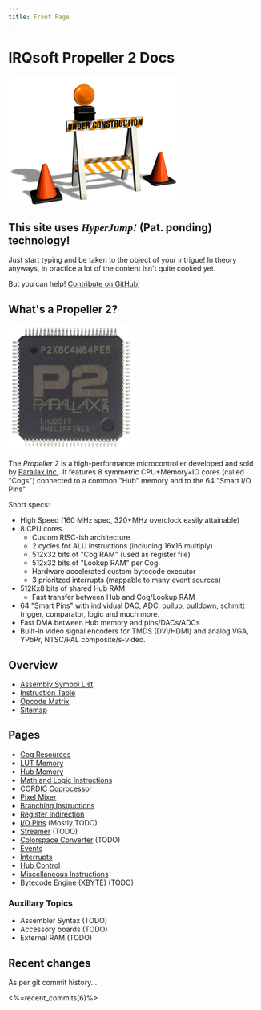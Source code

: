 ```yaml
---
title: Front Page
---
```

# IRQsoft Propeller 2 Docs

<img src="/common/construction.gif" alt="This site is under construction." class="dark-invert">

## This site uses _<span style="font-family: 'Orbitron';">HyperJump!</span>_ (Pat. ponding) technology!

Just start typing and be taken to the object of your intrigue! In theory anyways, in practice a lot of the content isn't quite cooked yet.

But you can help! [Contribute on GitHub!](https://github.com/p2docs/p2docs.github.io)


## What's a Propeller 2?

<img src="p2_trans.png" class="float-right" style="max-width:50%;">

The _Propeller 2_ is a high-performance microcontroller developed and sold by [Parallax Inc.](https://www.parallax.com). It features 8 symmetric CPU+Memory+IO cores (called "Cogs") connected to a common "Hub" memory and to the 64 "Smart I/O Pins".

Short specs:

 - High Speed (160 MHz spec, 320+MHz overclock easily attainable)
 - 8 CPU cores
    - Custom RISC-ish architecture
    - 2 cycles for ALU instructions (including 16x16 multiply)
    - 512x32 bits of "Cog RAM" (used as register file)
    - 512x32 bits of "Lookup RAM" per Cog
    - Hardware accelerated custom bytecode executor
    - 3 prioritzed interrupts (mappable to many event sources)
 - 512Kx8 bits of shared Hub RAM
    - Fast transfer between Hub and Cog/Lookup RAM
 - 64 "Smart Pins" with individual DAC, ADC, pullup, pulldown, schmitt trigger, comparator, logic and much more.
 - Fast DMA between Hub memory and pins/DACs/ADCs
 - Built-in video signal encoders for TMDS (DVI/HDMI) and analog VGA, YPbPr, NTSC/PAL composite/s-video.


## Overview

 - [Assembly Symbol List](asm_index.html)
 - [Instruction Table](p2_optable.html)
 - [Opcode Matrix](p2_opmatrix.html)
 - [Sitemap](sitemap.html)

## Pages

 - [Cog Resources](cog.html)
 - [LUT Memory](lutmem.html)
 - [Hub Memory](hubmem.html)
 - [Math and Logic Instructions](alu.html)
 - [CORDIC Coprocessor](cordic.html)
 - [Pixel Mixer](mixpix.html)
 - [Branching Instructions](branch.html)
 - [Register Indirection](indir.html)
 - [I/O Pins](pin.html) (Mostly TODO)
 - [Streamer](streamer.html) (TODO)
 - [Colorspace Converter](colorspace.html) (TODO)
 - [Events](event.html)
 - [Interrupts](irq.html)
 - [Hub Control](hubctrl.html)
 - [Miscellaneous Instructions](misc.html)
 - [Bytecode Engine (XBYTE)](xbyte.html) (TODO)

### Auxillary Topics

 - Assembler Syntax (TODO)
 - Accessory boards (TODO)
 - External RAM (TODO)

## Recent changes

As per git commit history...

<%=recent_commits(6)%>

